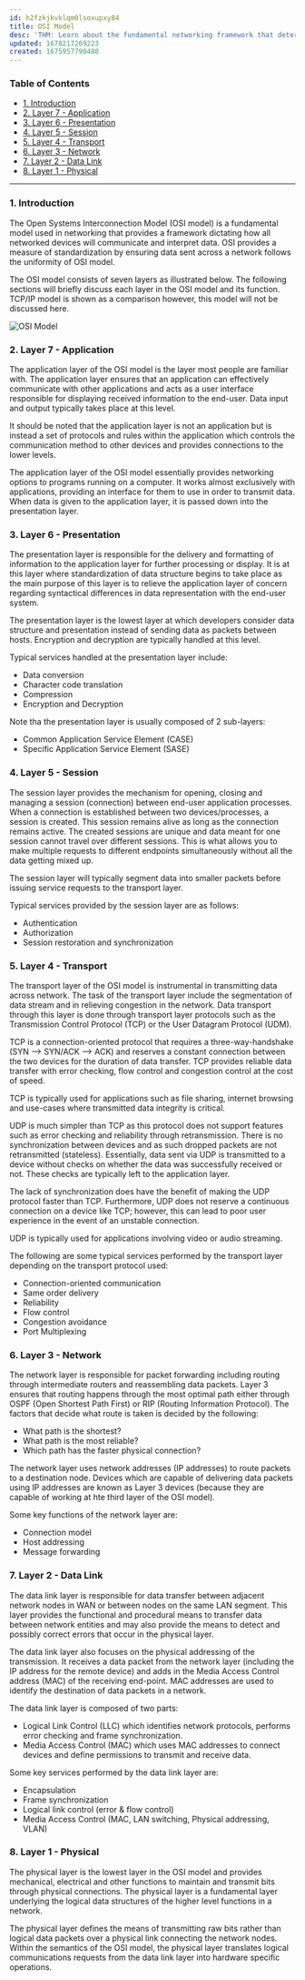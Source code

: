 ```yaml
---
id: h2fzkjkvklqm0lsoxupxy84
title: OSI Model
desc: 'THM: Learn about the fundamental networking framework that determines the various stages in which data is handled across a network.'
updated: 1678217269223
created: 1675957790480
---
```

### Table of Contents <!-- omit in toc -->

- [1. Introduction](#1-introduction)
- [2. Layer 7 - Application](#2-layer-7---application)
- [3. Layer 6 - Presentation](#3-layer-6---presentation)
- [4. Layer 5 - Session](#4-layer-5---session)
- [5. Layer 4 - Transport](#5-layer-4---transport)
- [6. Layer 3 - Network](#6-layer-3---network)
- [7. Layer 2 - Data Link](#7-layer-2---data-link)
- [8. Layer 1 - Physical](#8-layer-1---physical)

---

### 1. Introduction
The Open Systems Interconnection Model (OSI model) is a fundamental model used in networking that provides a framework dictating how all networked devices will communicate and interpret data. OSI provides a measure of standardization by ensuring data sent across a network follows the uniformity of OSI model.

The OSI model consists of seven layers as illustrated below. The following sections will briefly discuss each layer in the OSI model and its function. TCP/IP model is shown as a comparison however, this model will not be discussed here.

![OSI Model](./assets/thm/osi_model/OSI.png)

### 2. Layer 7 - Application
The application layer of the OSI model is the layer most people are familiar with. The application layer ensures that an application can effectively communicate with other applications and acts as a user interface responsible for displaying received information to the end-user. Data input and output typically takes place at this level.

It should be noted that the application layer is not an application but is instead a set of protocols and rules within the application which controls the communication method to other devices and provides connections to the lower levels.

The application layer of the OSI model essentially provides networking options to programs running on a computer. It works almost exclusively with applications, providing an interface for them to use in order to transmit data. When data is given to the application layer, it is passed down into the presentation layer.

### 3. Layer 6 - Presentation
The presentation layer is responsible for the delivery and formatting of information to the application layer for further processing or display. It is at this layer where standardization of data structure begins to take place as the main purpose of this layer is to relieve the application layer of concern regarding syntactical differences in data representation with the end-user system.

The presentation layer is the lowest layer at which developers consider data structure and presentation instead of sending data as packets between hosts. Encryption and decryption are typically handled at this level.

Typical services handled at the presentation layer include:
  - Data conversion
  - Character code translation
  - Compression
  - Encryption and Decryption

Note tha the presentation layer is usually composed of 2 sub-layers:
  - Common Application Service Element (CASE)
  - Specific Application Service Element (SASE)

### 4. Layer 5 - Session
The session layer provides the mechanism for opening, closing and managing a session (connection) between end-user application processes. When a connection is established between two devices/processes, a session is created. This session remains alive as long as the connection remains active. The created sessions are unique and data meant for one session cannot travel over different sessions. This is what allows you to make multiple requests to different endpoints simultaneously without all the data getting mixed up.

The session layer will typically segment data into smaller packets before issuing service requests to the transport layer.

Typical services provided by the session layer are as follows:
  - Authentication
  - Authorization
  - Session restoration and synchronization
  
### 5. Layer 4 - Transport
The transport layer of the OSI model is instrumental in transmitting data across network. The task of the transport layer include the segmentation of data stream and in relieving congestion in the network. Data transport through this layer is done through transport layer protocols such as the Transmission Control Protocol (TCP) or the User Datagram Protocol (UDM).

TCP is a connection-oriented protocol that requires a three-way-handshake (SYN --> SYN/ACK --> ACK) and reserves a constant connection between the two devices for the duration of data transfer. TCP provides reliable data transfer with error checking, flow control and congestion control at the cost of speed.

TCP is typically used for applications such as file sharing, internet browsing and use-cases where transmitted data integrity is critical.

UDP is much simpler than TCP as this protocol does not support features such as error checking and reliability through retransmission. There is no synchronization between devices and as such dropped packets are not retransmitted (stateless). Essentially, data sent via UDP is transmitted to a device without checks on whether the data was successfully received or not. These checks are typically left to the application layer. 

The lack of synchronization does have the benefit of making the UDP protocol faster than TCP. Furthermore, UDP does not reserve a continuous connection on a device like TCP; however, this can lead to poor user experience in the event of an unstable connection.

UDP is typically used for applications involving video or audio streaming.

The following are some typical services performed by the transport layer depending on the transport protocol used:
  - Connection-oriented communication
  - Same order delivery
  - Reliability
  - Flow control
  - Congestion avoidance
  - Port Multiplexing

### 6. Layer 3 - Network
The network layer is responsible for packet forwarding including routing through intermediate routers and reassembling data packets. Layer 3 ensures that routing happens through the most optimal path either through OSPF (Open Shortest Path First) or RIP (Routing Information Protocol). The factors that decide what route is taken is decided by the following:
  - What path is the shortest?
  - What path is the most reliable?
  - Which path has the faster physical connection?

The network layer uses network addresses (IP addresses) to route packets to a destination node. Devices which are capable of delivering data packets using IP addresses are known as Layer 3 devices (because they are capable of working at hte third layer of the OSI model).

Some key functions of the network layer are:
  - Connection model
  - Host addressing
  - Message forwarding

### 7. Layer 2 - Data Link
The data link layer is responsible for data transfer between adjacent network nodes in WAN or between nodes on the same LAN segment. This layer provides the functional and procedural means to transfer data between network entities and may also provide the means to detect and possibly correct errors that occur in the physical layer.

The data link layer also focuses on the physical addressing of the transmission. It receives a data packet from the network layer (including the IP address for the remote device) and adds in the Media Access Control address (MAC) of the receiving end-point. MAC addresses are used to identify the destination of data packets in a network.

The data link layer is composed of two parts: 
  - Logical Link Control (LLC) which identifies network protocols, performs error checking and frame synchronization.
  - Media Access Control (MAC) which uses MAC addresses to connect devices and define permissions to transmit and receive data.

Some key services performed by the data link layer are:
  - Encapsulation
  - Frame synchronization
  - Logical link control (error & flow control)
  - Media Access Control (MAC, LAN switching, Physical addressing, VLAN)

### 8. Layer 1 - Physical
The physical layer is the lowest layer in the OSI model and provides mechanical, electrical and other functions to maintain and transmit bits through physical connections. The physical layer is a fundamental layer underlying the logical data structures of the higher level functions in a network.

The physical layer defines the means of transmitting raw bits rather than logical data packets over a physical link connecting the network nodes. Within the semantics of the OSI model, the physical layer translates logical communications requests from the data link layer into hardware specific operations.